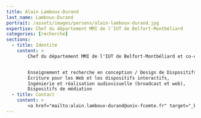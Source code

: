 ```yaml
---
title: Alain Lamboux-Durand
last_name: Lamboux-Durand
portrait: /assets/images/persons/alain-lamboux-durand.jpg
expertise: Chef du département MMI de l'IUT de Belfort-Montbéliard
categories: [recherche]
sections:
  - title: Identité
    content: >
        Chef du département MMI de l'IUT de Belfort-Montbéliard et co-coordinateur pôle thématique Lettres Langues Communication chez université de Bourgogne Franche-Comté


        Enseignement et recherche en conception / Design de Dispositifs Communicationnels Irntégrants des Images Visuelles et Sonores :
        Écriture pour les Web et les dispositifs interactifs,
        Ingénierie et réalisation audiovisuelle (broadcast et web),
        Dispositifs de médiation
  - title: Contact
    content: >
        <a href="mailto:alain.lamboux-durand@univ-fcomte.fr" target="_blank" rel="noreferrer">Mail</a>
---
```

